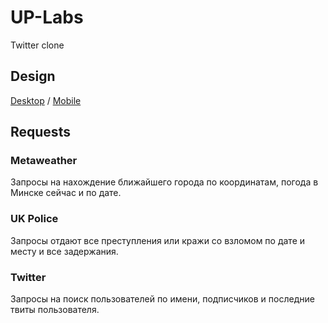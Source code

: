 # UP-Labs
Twitter clone
## Design
[Desktop](https://www.figma.com/proto/nhzOF0wcDUAtvPks79FWJO/UP?node-id=48%3A111&viewport=-724%2C478%2C0.4324769973754883&scaling=min-zoom)
/ [Mobile](https://www.figma.com/proto/nhzOF0wcDUAtvPks79FWJO/UP?node-id=69%3A177&viewport=120%2C327%2C0.23931360244750977&scaling=scale-down)
## Requests
### Metaweather
Запросы на нахождение ближайшего города по координатам, погода в Минске сейчас и по дате.
### UK Police
Запросы отдают все преступления или кражи со взломом по дате и месту и все задержания.
### Twitter
Запросы на поиск пользователей по имени, подписчиков  и последние твиты пользователя.
